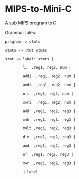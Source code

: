 # MIPS-to-Mini-C
A sub MIPS program to C
<p>
  Grammar rules:
  
    program -> stmts
  
    stmts -> stmt stmts
  
    stmt -> label: stmts |
  
            li  ,reg1, reg2, num |
            
            addi  ,reg1, reg2, num |
            
            andi  ,reg1, reg2, num |
            
            ori  ,reg1, reg2, num |
            
            xori  ,reg1, reg2, num |
            
            add  ,reg1, reg2, reg3 |
            
            sub  ,reg1, reg2, reg3 |
            
            mult ,reg1, reg2, reg3 |
            
            div  ,reg1, reg2, reg3 |
            
            and  ,reg1, reg2, reg3 |
            
            or  ,reg1, reg2, reg3 |
            
            xor  ,reg1, reg2, reg3 |
            
            j label
